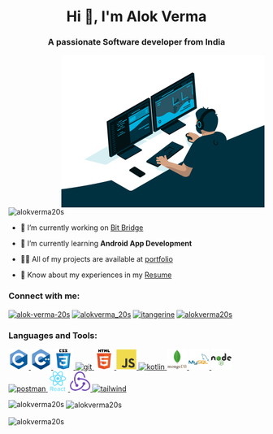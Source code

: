 <h1 align="center">Hi 👋, I'm Alok Verma</h1>
<h3 align="center">A passionate Software developer from India</h3>

<img align = "right" alt="coding" width="400" src="./Coding.gif">

<p align="left"> <img src="https://komarev.com/ghpvc/?username=alokverma20s&label=Profile%20views&color=0e75b6&style=flat" alt="alokverma20s" /> </p>

- 🔭 I’m currently working on [Bit Bridge](https://github.com/alokverma20s/Bit-Bridge.git)

- 🌱 I’m currently learning **Android App Development**

- 👨‍💻 All of my projects are available at [portfolio](http://alok-verma-portfolio.vercel.app/)

- 📄 Know about my experiences in my [Resume](https://res.cloudinary.com/duzqfeg7z/image/upload/v1714196974/jemmxghje1vka3uhqsum.pdf)

<h3 align="left">Connect with me:</h3>
<p align="left">
<a href="https://linkedin.com/in/alok-verma-20s" target="blank"><img align="center" src="https://raw.githubusercontent.com/rahuldkjain/github-profile-readme-generator/master/src/images/icons/Social/linked-in-alt.svg" alt="alok-verma-20s" height="30" width="40" /></a>
<a href="https://instagram.com/alokverma_20s" target="blank"><img align="center" src="https://raw.githubusercontent.com/rahuldkjain/github-profile-readme-generator/master/src/images/icons/Social/instagram.svg" alt="alokverma_20s" height="30" width="40" /></a>
<a href="https://www.leetcode.com/alokverma20s" target="blank"><img align="center" src="https://raw.githubusercontent.com/rahuldkjain/github-profile-readme-generator/master/src/images/icons/Social/leet-code.svg" alt="itangerine" height="30" width="40" /></a>
<a href="https://auth.geeksforgeeks.org/user/alokverma20s" target="blank"><img align="center" src="https://raw.githubusercontent.com/rahuldkjain/github-profile-readme-generator/master/src/images/icons/Social/geeks-for-geeks.svg" alt="alokverma20s" height="30" width="40" /></a>
</p>

<h3 align="left">Languages and Tools:</h3>
<p align="left"> <a href="https://www.cprogramming.com/" target="_blank" rel="noreferrer"> <img src="https://raw.githubusercontent.com/devicons/devicon/master/icons/c/c-original.svg" alt="c" width="40" height="40"/> </a> <a href="https://www.w3schools.com/cpp/" target="_blank" rel="noreferrer"> <img src="https://raw.githubusercontent.com/devicons/devicon/master/icons/cplusplus/cplusplus-original.svg" alt="cplusplus" width="40" height="40"/> </a> <a href="https://www.w3schools.com/css/" target="_blank" rel="noreferrer"> <img src="https://raw.githubusercontent.com/devicons/devicon/master/icons/css3/css3-original-wordmark.svg" alt="css3" width="40" height="40"/> </a> <a href="https://git-scm.com/" target="_blank" rel="noreferrer"> <img src="https://www.vectorlogo.zone/logos/git-scm/git-scm-icon.svg" alt="git" width="40" height="40"/> </a> <a href="https://www.w3.org/html/" target="_blank" rel="noreferrer"> <img src="https://raw.githubusercontent.com/devicons/devicon/master/icons/html5/html5-original-wordmark.svg" alt="html5" width="40" height="40"/> </a> <a href="https://developer.mozilla.org/en-US/docs/Web/JavaScript" target="_blank" rel="noreferrer"> <img src="https://raw.githubusercontent.com/devicons/devicon/master/icons/javascript/javascript-original.svg" alt="javascript" width="40" height="40"/> </a> <a href="https://kotlinlang.org" target="_blank" rel="noreferrer"> <img src="https://www.vectorlogo.zone/logos/kotlinlang/kotlinlang-icon.svg" alt="kotlin" width="40" height="40"/> </a> <a href="https://www.mongodb.com/" target="_blank" rel="noreferrer"> <img src="https://raw.githubusercontent.com/devicons/devicon/master/icons/mongodb/mongodb-original-wordmark.svg" alt="mongodb" width="40" height="40"/> </a> <a href="https://www.mysql.com/" target="_blank" rel="noreferrer"> <img src="https://raw.githubusercontent.com/devicons/devicon/master/icons/mysql/mysql-original-wordmark.svg" alt="mysql" width="40" height="40"/> </a> <a href="https://nodejs.org" target="_blank" rel="noreferrer"> <img src="https://raw.githubusercontent.com/devicons/devicon/master/icons/nodejs/nodejs-original-wordmark.svg" alt="nodejs" width="40" height="40"/> </a> <a href="https://postman.com" target="_blank" rel="noreferrer"> <img src="https://www.vectorlogo.zone/logos/getpostman/getpostman-icon.svg" alt="postman" width="40" height="40"/> </a> <a href="https://reactjs.org/" target="_blank" rel="noreferrer"> <img src="https://raw.githubusercontent.com/devicons/devicon/master/icons/react/react-original-wordmark.svg" alt="react" width="40" height="40"/> </a> <a href="https://redux.js.org" target="_blank" rel="noreferrer"> <img src="https://raw.githubusercontent.com/devicons/devicon/master/icons/redux/redux-original.svg" alt="redux" width="40" height="40"/> </a> <a href="https://tailwindcss.com/" target="_blank" rel="noreferrer"> <img src="https://www.vectorlogo.zone/logos/tailwindcss/tailwindcss-icon.svg" alt="tailwind" width="40" height="40"/> </a> </p>

<p><img align="left" src="https://github-readme-stats.vercel.app/api/top-langs?username=alokverma20s&show_icons=true&locale=en&layout=compact" alt="alokverma20s" /></p>

<p>&nbsp;<img align="center" src="https://github-readme-stats.vercel.app/api?username=alokverma20s&show_icons=true&locale=en" alt="alokverma20s" /></p>

<p><img align="center" src="https://github-readme-streak-stats.herokuapp.com/?user=alokverma20s&" alt="alokverma20s" /></p>
